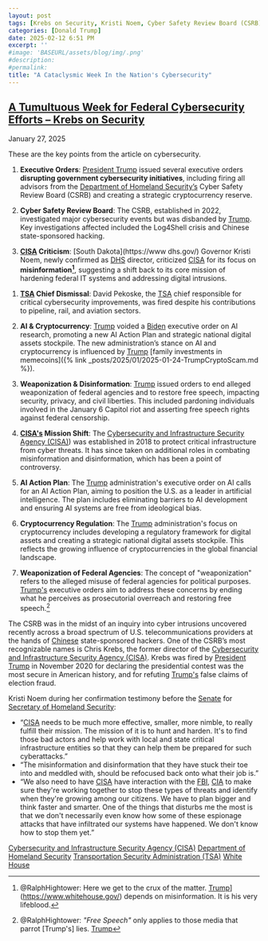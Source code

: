 ```yaml
---
layout: post
tags: [Krebs on Security, Kristi Noem, Cyber Safety Review Board (CSRB), Cybersecurity and Infrastructure Security Agency (CISA), Department of Homeland Security, Transportation Security Administration (TSA), White House (WH), president (POTUS), politics]
categories: [Donald Trump]
date: 2025-02-12 6:51 PM
excerpt: ''
#image: 'BASEURL/assets/blog/img/.png'
#description:
#permalink:
title: "A Cataclysmic Week In the Nation's Cybersecurity"
---
```



## [A Tumultuous Week for Federal Cybersecurity Efforts – Krebs on Security](https://krebsonsecurity.com/2025/01/a-tumultuous-week-for-federal-cybersecurity-efforts/)

January 27, 2025

These are the key points from the article on cybersecurity. 

1. **Executive Orders**: [President Trump](https://www.whitehouse.gov/) issued several executive orders **disrupting government cybersecurity initiatives**, including firing all advisors from the [Department of Homeland Security’s](https://www.dhs.gov/) Cyber Safety Review Board (CSRB) and creating a strategic cryptocurrency reserve.

2. **Cyber Safety Review Board**: The CSRB, established in 2022, investigated major cybersecurity events but was disbanded by [Trump](https://www.whitehouse.gov/). Key investigations affected included the Log4Shell crisis and Chinese state-sponsored hacking.

3. **[CISA](https://www.cisa.gov/) Criticism**: [South Dakota](https://www dhs.gov/) Governor Kristi Noem, newly confirmed as [DHS]() director, criticized [CISA](https://www.cisa.gov/) for its focus on **misinformation[^31]**, suggesting a shift back to its core mission of hardening federal IT systems and addressing digital intrusions.

[^31]: @RalphHightower: Here we get to the crux of the matter. [Trump](https://www.whitehouse.gov/)](https://www.whitehouse.gov/) depends on misinformation. It is his very lifeblood. 

1. **[TSA](https://www.tsa.gov/) Chief Dismissal**: David Pekoske, the [TSA](https://www.tsa.gov/) chief responsible for critical cybersecurity improvements, was fired despite his contributions to pipeline, rail, and aviation sectors.

2. **AI & Cryptocurrency**: [Trump](https://www.whitehouse.gov/) voided a [Biden](https://bidenwhitehouse.archives.gov/) executive order on AI research, promoting a new AI Action Plan and strategic national digital assets stockpile. The new administration’s stance on AI and cryptocurrency is influenced by [Trump](https://www.whitehouse.gov/) [family investments in memecoins]({% link _posts/2025/01/2025-01-24-TrumpCryptoScam.md %}).

3. **Weaponization & Disinformation**: [Trump](https://www.whitehouse.gov/) issued orders to end alleged weaponization of federal agencies and to restore free speech, impacting security, privacy, and civil liberties. This included pardoning individuals involved in the January 6 Capitol riot and asserting free speech rights against federal censorship.

4. **[CISA's](https://www.cisa.gov/) Mission Shift**: The [Cybersecurity and Infrastructure Security Agency (CISA)](https://www.cisa.gov/)) was established in 2018 to protect critical infrastructure from cyber threats. It has since taken on additional roles in combating misinformation and disinformation, which has been a point of controversy.

5. **AI Action Plan**: The [Trump](https://www.whitehouse.gov/) administration's executive order on AI calls for an AI Action Plan, aiming to position the U.S. as a leader in artificial intelligence. The plan includes eliminating barriers to AI development and ensuring AI systems are free from ideological bias.

6. **Cryptocurrency Regulation**: The [Trump](https://www.whitehouse.gov/) administration's focus on cryptocurrency includes developing a regulatory framework for digital assets and creating a strategic national digital assets stockpile. This reflects the growing influence of cryptocurrencies in the global financial landscape.

7. **Weaponization of Federal Agencies**: The concept of "weaponization" refers to the alleged misuse of federal agencies for political purposes. [Trump's](https://www.whitehouse.gov/) executive orders aim to address these concerns by ending what he perceives as prosecutorial overreach and restoring free speech.[^71]

[^71]: @RalphHightower: *"Free Speech"* only applies to those media that parrot [Trump's] lies. [Trump](https://www.whitehouse.gov/)

The CSRB was in the midst of an inquiry into cyber intrusions uncovered recently across a broad spectrum of U.S. telecommunications providers at the hands of [Chinese](https://www.gov.cn/) state-sponsored hackers. One of the CSRB’s most recognizable names is Chris Krebs, the former director of the [Cybersecurity and Infrastructure Security Agency (CISA)](https://www.cisa.gov/). Krebs was fired by [President Trump](https://www.whitehouse.gov/) in November 2020 for declaring the presidential contest was the most secure in American history, and for refuting [Trump's](https://www.whitehouse.gov/) false claims of election fraud.

Kristi Noem during her confirmation testimony before the [Senate](https://www.senate.gov/) for [Secretary of Homeland Security](https://www.dhs.gov/):

- “[CISA](https://www.cisa.gov/) needs to be much more effective, smaller, more nimble, to really fulfill their mission. The mission of it is to hunt and harden. It's to find those bad actors and help work with local and state critical infrastructure entities so that they can help them be prepared for such cyberattacks.”
- “The misinformation and disinformation that they have stuck their toe into and meddled with, should be refocused back onto what their job is.”
- “We also need to have [CISA](https://www.cisa.gov/) have interaction with the [FBI](https://www.fbi.gov/), [CIA](https://www.cia) to make sure they're working together to stop these types of threats and identify when they're growing among our citizens. We have to plan bigger and think faster and smarter. One of the things that disturbs me the most is that we don't necessarily even know how some of these espionage attacks that have infiltrated our systems have happened. We don't know how to stop them yet.”


[Cybersecurity and Infrastructure Security Agency (CISA)](https://www.cisa.gov/)
[Department of Homeland Security](https://www.dhs.gov/)
[Transportation Security Administration (TSA)](https://www.tsa.gov/)
[White House](https://www.whitehouse.gov/)
